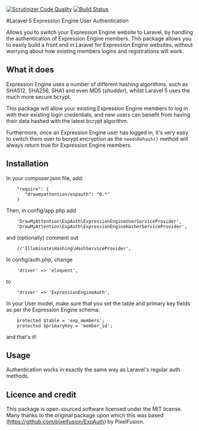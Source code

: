 [![Scrutinizer Code Quality](https://scrutinizer-ci.com/g/drawmyattention/expauth/badges/quality-score.png?b=master)](https://scrutinizer-ci.com/g/drawmyattention/expauth/?branch=master) [![Build Status](https://scrutinizer-ci.com/g/drawmyattention/expauth/badges/build.png?b=master)](https://scrutinizer-ci.com/g/drawmyattention/expauth/build-status/master)

#Laravel 5 Expression Engine User Authentication

Allows you to switch your Expression Engine website to Laravel, by handling the authentication of Expression Engine members. This package allows you to easily build a front end in Laravel for Expression Engine websites, without worrying about how existing members logins and registrations will work.

## What it does

Expression Engine uses a number of different hashing algorithms, such as SHA512, SHA256, SHA1 and even MD5 (*shudder*), whilst Laravel 5 uses the much more secure bcrypt.

This package will allow your existing Expression Engine members to log in with their existing login credentials, and new users can benefit from having their data hashed with the latest bcrypt algorithm.

Furthermore, once an Expression Engine user has logged in, it's very easy to switch them over to bcrypt encryption as the ```needsRehash()``` method will always return true for Expression Engine members.

## Installation

In your composer.json file, add:

```
    "require": {
       "drawmyattention/expauth": "0.*"
    }
```

Then, in config/app.php add

```
    'DrawMyAttention\ExpAuth\ExpressionEngineUserServiceProvider',
    'DrawMyAttention\ExpAuth\ExpressionEngineHasherServiceProvider',
```

and (optionally) comment out

```
    //'Illuminate\Hashing\HashServiceProvider',
```

In config/auth.php, change

```
    'driver' => 'eloquent',
```

to

```
    'driver' => 'ExpressionEngineAuth',
```

In your User model, make sure that you set the table and primary key fields as per the Expression Engine schema:

```
    protected $table = 'exp_members';
	protected $primaryKey = 'member_id';
```

and that's it!

## Usage

Authentication works in exactly the same way as Laravel's regular auth methods. 

## Licence and credit

This package is open-sourced software licensed under the MIT license. Many thanks to the original package upon which this was based (https://github.com/pixelfusion/ExpAuth) by PixelFusion.
